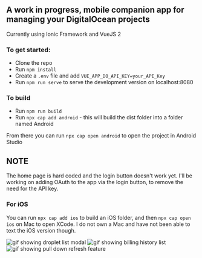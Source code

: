 ## A work in progress, mobile companion app for managing your DigitalOcean projects

Currently using Ionic Framework and VueJS 2

### To get started:
- Clone the repo
- Run `npm install`
- Create a `.env` file and add `VUE_APP_DO_API_KEY=your_API_Key`
- Run `npm run serve` to serve the development version on localhost:8080

### To build
- Run `npm run build`
- Run `npx cap add android` - this will build the dist folder into a folder named Android

From there you can run `npx cap open android` to open the project in Android Studio

## NOTE
The home page is hard coded and the login button doesn't work yet. I'll be working on adding OAuth to the app via the login button, to remove the need for the API key.


### For iOS
You can run `npx cap add ios` to build an iOS folder, and then `npx cap open ios` on Mac to open XCode.
I do not own a Mac and have not been able to text the iOS version though.

![gif showing droplet list modal](https://i.imgur.com/AXlZRdl.gif)
![gif showing billing history list](https://i.imgur.com/5G8hksa.gif)
![gif showing pull down refresh feature](https://i.imgur.com/WGQR7yc.gif)
